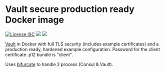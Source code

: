 # Vault secure production ready Docker image
[![License ISC](https://img.shields.io/badge/license-MIT-blue.svg)](https://raw.githubusercontent.com/mterron/master/LICENSE) [![](https://images.microbadger.com/badges/image/mterron/vault.svg)](https://microbadger.com/images/mterron/vault "Get your own image badge on microbadger.com") [![](https://images.microbadger.com/badges/commit/mterron/vault.svg)](https://microbadger.com/images/mterron/vault "Get your own commit badge on microbadger.com")
 
[Vault](http://www.vaultproject.io/) in Docker with full TLS security (includes example certificates) and a production ready, hardened example configuration.
Password for the client certificate .p12 bundle is "client".

Uses [bifurcate](https://github.com/novilabs/bifurcate) to handle 2 process (Consul & Vault).
